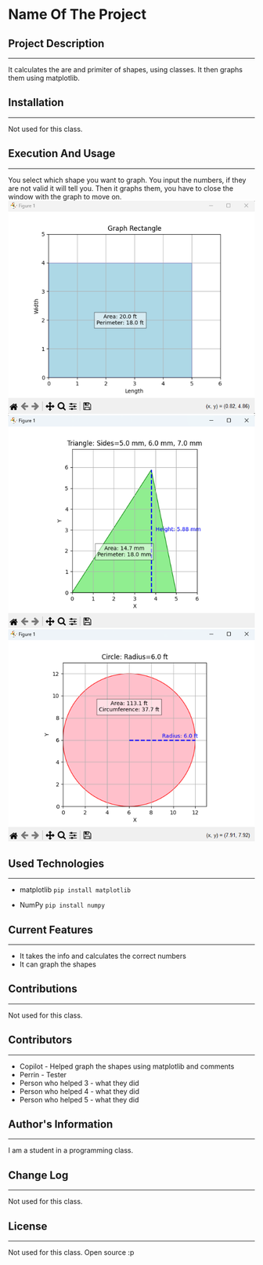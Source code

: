 # Name Of The Project  

## Project Description  
---
It calculates the are and primiter of shapes, using classes. It then graphs them using matplotlib.

## Installation  
---
Not used for this class.  

## Execution And Usage  
---
You select which shape you want to graph. You input the numbers, if they are not valid it will tell you. Then it graphs them, you have to close the window with the graph to move on.
![image](Geometry_Calculator\RectangleEx.png)
![image](Geometry_Calculator\TriangleEx.png)
![image](Geometry_Calculator\CircleEx.png)  

## Used Technologies  
---
+ matplotlib
`pip install matplotlib`  

+ NumPy
`pip install numpy`  

## Current Features  
---
+ It takes the info and calculates the correct numbers 
+ It can graph the shapes

## Contributions  
---
Not used for this class.  

## Contributors  
---
+ Copilot - Helped graph the shapes using matplotlib and comments  
+ Perrin - Tester  
+ Person who helped 3 - what they did  
+ Person who helped 4 - what they did  
+ Person who helped 5 - what they did  

## Author's Information  
---
I am a student in a programming class.

## Change Log  
---
Not used for this class.  

## License
---
Not used for this class. Open source :p